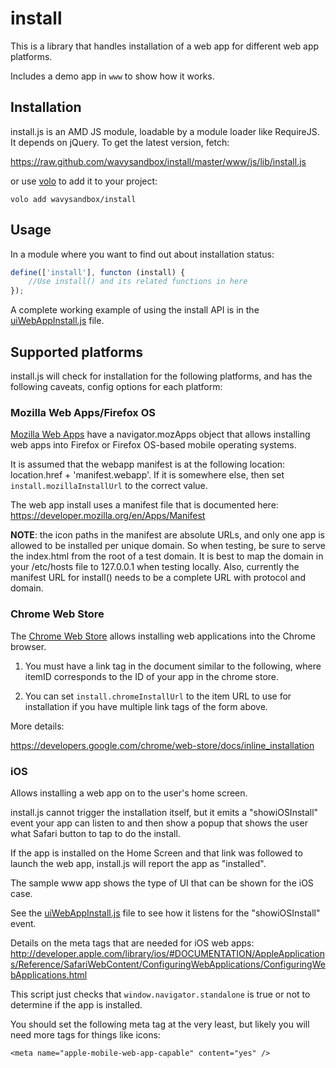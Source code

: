 # install

This is a library that handles installation of a web app for different
web app platforms.

Includes a demo app in `www` to show how it works.

## Installation

install.js is an AMD JS module, loadable by a module loader like RequireJS.
It depends on jQuery. To get the latest version, fetch:

https://raw.github.com/wavysandbox/install/master/www/js/lib/install.js

or use [volo](https://github.com/volojs/volo) to add it to your project:

    volo add wavysandbox/install

## Usage

In a module where you want to find out about installation status:

```javascript
define(['install'], functon (install) {
    //Use install() and its related functions in here
});
```

A complete working example of using the install API is in the
[uiWebAppInstall.js](https://github.com/wavysandbox/install/blob/master/www/js/app/uiWebAppInstall.js) file.

## Supported platforms

install.js will check for installation for the following platforms, and has
the following caveats, config options for each platform:

### Mozilla Web Apps/Firefox OS

[Mozilla Web Apps](https://developer.mozilla.org/en/Apps/) have a
navigator.mozApps object that allows installing web apps into Firefox or
Firefox OS-based mobile operating systems.

It is assumed that the webapp manifest is at the following location:
location.href + 'manifest.webapp'. If it is somewhere else, then set
`install.mozillaInstallUrl` to the correct value.

The web app install uses a manifest file that is documented here:
https://developer.mozilla.org/en/Apps/Manifest

**NOTE**: the icon paths in the manifest are absolute URLs,
and only one app is allowed to be installed per unique domain.
So when testing, be sure to serve the index.html from the
root of a test domain. It is best to map the domain in your
/etc/hosts file to 127.0.0.1 when testing locally.
Also, currently the manifest URL for install() needs to be a complete
URL with protocol and domain.

### Chrome Web Store

The [Chrome Web Store](https://developers.google.com/chrome/web-store) allows
installing web applications into the Chrome browser.

1) You must have a link tag in the document similar to the following, where
itemID corresponds to the ID of your app in the chrome store.

    <link rel="chrome-webstore-item" href="https://chrome.google.com/webstore/detail/itemID">

2) You can set `install.chromeInstallUrl` to the item URL to use for
installation if you have multiple link tags of the form above.

More details:

https://developers.google.com/chrome/web-store/docs/inline_installation

### iOS

Allows installing a web app on to the user's home screen.

install.js cannot trigger the installation itself, but it emits a "showiOSInstall" event your
app can listen to and then show a popup that shows the user what Safari button
to tap to do the install.

If the app is installed on the Home Screen and that link was followed to launch
the web app, install.js will report the app as "installed".

The sample www app shows the type of UI that can be shown for the iOS case.

See the
[uiWebAppInstall.js](https://github.com/wavysandbox/install/blob/master/www/js/app/uiWebAppInstall.js)
file to see how it listens for the "showiOSInstall" event.

Details on the meta tags that are needed for iOS web apps:
http://developer.apple.com/library/ios/#DOCUMENTATION/AppleApplications/Reference/SafariWebContent/ConfiguringWebApplications/ConfiguringWebApplications.html

This script just checks that `window.navigator.standalone` is true or not to
determine if the app is installed.

You should set the following meta tag at the very least,
but likely you will need more tags for things like icons:

    <meta name="apple-mobile-web-app-capable" content="yes" />
